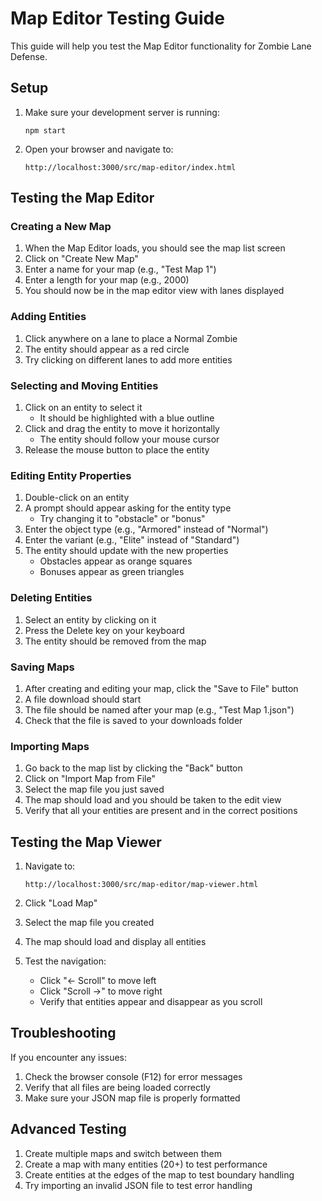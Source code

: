 # Map Editor Testing Guide

This guide will help you test the Map Editor functionality for Zombie Lane Defense.

## Setup

1. Make sure your development server is running:
   ```
   npm start
   ```

2. Open your browser and navigate to:
   ```
   http://localhost:3000/src/map-editor/index.html
   ```

## Testing the Map Editor

### Creating a New Map

1. When the Map Editor loads, you should see the map list screen
2. Click on "Create New Map"
3. Enter a name for your map (e.g., "Test Map 1")
4. Enter a length for your map (e.g., 2000)
5. You should now be in the map editor view with lanes displayed

### Adding Entities

1. Click anywhere on a lane to place a Normal Zombie
2. The entity should appear as a red circle
3. Try clicking on different lanes to add more entities

### Selecting and Moving Entities

1. Click on an entity to select it
   - It should be highlighted with a blue outline
2. Click and drag the entity to move it horizontally
   - The entity should follow your mouse cursor
3. Release the mouse button to place the entity

### Editing Entity Properties

1. Double-click on an entity
2. A prompt should appear asking for the entity type
   - Try changing it to "obstacle" or "bonus"
3. Enter the object type (e.g., "Armored" instead of "Normal")
4. Enter the variant (e.g., "Elite" instead of "Standard")
5. The entity should update with the new properties
   - Obstacles appear as orange squares
   - Bonuses appear as green triangles

### Deleting Entities

1. Select an entity by clicking on it
2. Press the Delete key on your keyboard
3. The entity should be removed from the map

### Saving Maps

1. After creating and editing your map, click the "Save to File" button
2. A file download should start
3. The file should be named after your map (e.g., "Test Map 1.json")
4. Check that the file is saved to your downloads folder

### Importing Maps

1. Go back to the map list by clicking the "Back" button
2. Click on "Import Map from File"
3. Select the map file you just saved
4. The map should load and you should be taken to the edit view
5. Verify that all your entities are present and in the correct positions

## Testing the Map Viewer

1. Navigate to:
   ```
   http://localhost:3000/src/map-editor/map-viewer.html
   ```

2. Click "Load Map"
3. Select the map file you created
4. The map should load and display all entities
5. Test the navigation:
   - Click "← Scroll" to move left
   - Click "Scroll →" to move right
   - Verify that entities appear and disappear as you scroll

## Troubleshooting

If you encounter any issues:

1. Check the browser console (F12) for error messages
2. Verify that all files are being loaded correctly
3. Make sure your JSON map file is properly formatted

## Advanced Testing

1. Create multiple maps and switch between them
2. Create a map with many entities (20+) to test performance
3. Create entities at the edges of the map to test boundary handling
4. Try importing an invalid JSON file to test error handling